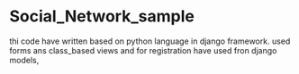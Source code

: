 # Social_Network_sample
thi code have written based on python language in django framework.
used forms ans class_based views and for registration have used fron django models,
